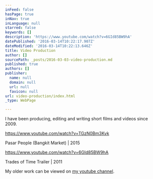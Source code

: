```yaml
---
inFeed: false
hasPage: true
inNav: true
inLanguage: null
starred: false
keywords: []
description: 'https://www.youtube.com/watch?v=6GId85BW9hA'
datePublished: '2016-03-14T10:22:17.907Z'
dateModified: '2016-03-14T10:22:13.646Z'
title: Video Production
author: []
sourcePath: _posts/2016-03-03-video-production.md
published: true
authors: []
publisher:
  name: null
  domain: null
  url: null
  favicon: null
url: video-production/index.html
_type: WebPage

---
```

I have been producing, editing and writing short films and videos since 2009\.

https://www.youtube.com/watch?v=TGzN0Bm3Kvk

Pasar People (Bangkit Market) | 2015

https://www.youtube.com/watch?v=6GId85BW9hA

Trades of Time Trailer | 2011

My older work can be viewed on [my youtube channel][0].

[0]: https://www.youtube.com/user/victoriaclee